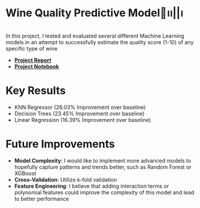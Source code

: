 # Wine Quality Predictive Model🍷၊၊||၊
In this project, I tested and evaluated several different Machine Learning models in an attempt to successfully estimate the quality score (1-10) of any specific type of wine
- **[Project Report](https://github.com/Cvboukalis/Machine-Learning-Projects/blob/main/Wine%20Quality%20Prediction%20Model/Report.pdf)**
- **[Project Notebook](https://github.com/Cvboukalis/Machine-Learning-Projects/blob/main/Wine%20Quality%20Prediction%20Model/wine_quality_model.ipynb)**
# Key Results
* KNN Regressor (26.03% Improvement over baseline)
* Decision Trees (23.45% Improvement over baseline)
* Linear Regression (16.39% Improvement over baseline)
# Future Improvements
- **Model Complexity**: I would like to implement more advanced models to hopefully capture patterns and trends better, such as Random Forest or XGBoost
- **Cross-Validation**: Utilize k-fold validation
- **Feature Engineering**: I believe that adding interaction terms or polynomial features could improve the complexity of this model and lead to better performance




